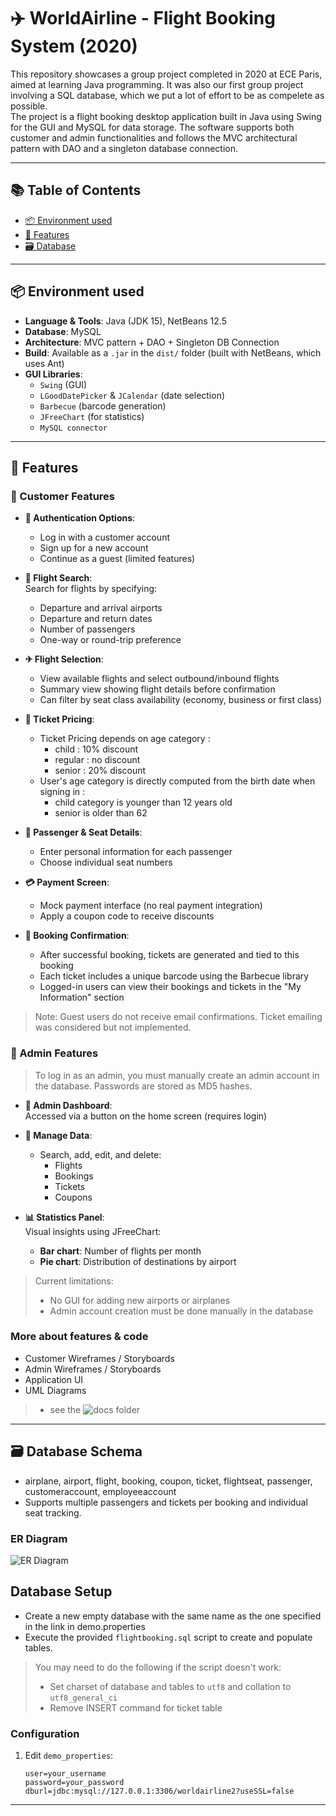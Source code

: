 # ✈️ WorldAirline - Flight Booking System (2020)

This repository showcases a group project completed in 2020 at ECE Paris, aimed at learning Java programming. It was also our first group project involving a SQL database, which we put a lot of effort to be as compelete as possible.  
The project is a flight booking desktop application built in Java using Swing for the GUI and MySQL for data storage. The software supports both customer and admin functionalities and follows the MVC architectural pattern with DAO and a singleton database connection.

---

## 📚 Table of Contents

- [📦 Environment used](#environment)
- [🧾 Features](#features)
- [🗃️ Database](#database)

---
<a name="environment"></a>  
  
## 📦 Environment used

- **Language & Tools**: Java (JDK 15), NetBeans 12.5
- **Database**: MySQL
- **Architecture**: MVC pattern + DAO + Singleton DB Connection
- **Build**: Available as a `.jar` in the `dist/` folder (built with NetBeans, which uses Ant)
- **GUI Libraries**:  
  - `Swing` (GUI)
  - `LGoodDatePicker` & `JCalendar` (date selection)  
  - `Barbecue` (barcode generation)
  - `JFreeChart` (for statistics)  
  - `MySQL connector`  

---

<a name="features"></a>  
  
## 🧾 Features

### 👤 Customer Features

- **🔐 Authentication Options**:  
  - Log in with a customer account  
  - Sign up for a new account  
  - Continue as a guest (limited features)

- **🔎 Flight Search**:  
  Search for flights by specifying:
  - Departure and arrival airports
  - Departure and return dates
  - Number of passengers
  - One-way or round-trip preference

- **✈ Flight Selection**:  
  - View available flights and select outbound/inbound flights  
  - Summary view showing flight details before confirmation
  - Can filter by seat class availability (economy, business or first class)

- **🎫 Ticket Pricing**:  
  - Ticket Pricing depends on age category : 
    - child : 10% discount
    - regular : no discount
    - senior : 20% discount
  - User's age category is directly computed from the birth date when signing in : 
    - child category is younger than 12 years old
    - senior is older than 62

- **💺 Passenger & Seat Details**:  
  - Enter personal information for each passenger  
  - Choose individual seat numbers

- **💳 Payment Screen**:  
  - Mock payment interface (no real payment integration)  
  - Apply a coupon code to receive discounts

- **🧾 Booking Confirmation**:  
  - After successful booking, tickets are generated and tied to this booking
  - Each ticket includes a unique barcode using the Barbecue library  
  - Logged-in users can view their bookings and tickets in the "My Information" section

> Note: Guest users do not receive email confirmations. Ticket emailing was considered but not implemented.  
  
  
  
### 🔧 Admin Features

> To log in as an admin, you must manually create an admin account in the database. Passwords are stored as MD5 hashes.

- **🔑 Admin Dashboard**:  
  Accessed via a button on the home screen (requires login)

- **🧭 Manage Data**:  
  - Search, add, edit, and delete:
    - Flights
    - Bookings
    - Tickets
    - Coupons

- **📊 Statistics Panel**:  
  Visual insights using JFreeChart:
  - **Bar chart**: Number of flights per month  
  - **Pie chart**: Distribution of destinations by airport

> Current limitations:
> - No GUI for adding new airports or airplanes  
> - Admin account creation must be done manually in the database  
  
  


### More about features & code

- Customer Wireframes / Storyboards
- Admin Wireframes / Storyboards
- Application UI
- UML Diagrams

> - see the ![docs](docs) folder  



---  



<a name="database"></a>  
  
## 🗃️ Database Schema

- airplane, airport, flight, booking, coupon, ticket, flightseat, passenger, customeraccount, employeeaccount
- Supports multiple passengers and tickets per booking and individual seat tracking.

### ER Diagram

![ER Diagram](https://github.com/user-attachments/assets/fe049d55-5c64-40e3-9dd3-925076aa5259)  
  
  
  
  
  
## Database Setup
- Create a new empty database with the same name as the one specified in the link in demo.properties
- Execute the provided `flightbooking.sql` script to create and populate tables.

> You may need to do the following if the script doesn't work:
> - Set charset of database and tables to `utf8` and collation to `utf8_general_ci`
> - Remove INSERT command for ticket table

### Configuration
1. Edit `demo_properties`:
   ```properties
   user=your_username
   password=your_password
   dburl=jdbc:mysql://127.0.0.1:3306/worldairline2?useSSL=false
    ```


---


